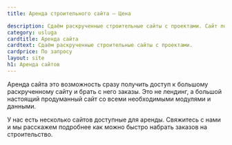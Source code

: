 ```yaml
---
title: Аренда строительного сайта — Цена

description: Сдаём раскрученные строительные сайты с проектами. Сайт по продаже домов из бруса. Лучшее предложение на рынке.
category: usluga
cardtitle: Аренда сайта
cardtext: Сдаём раскрученные строительные сайты с проектами.
cardprice: По запросу
layout: site
h1: Аренда сайтов
---
```


Аренда сайта это возможность сразу получить доступ к большому раскрученному сайту и брать с него заказы. Это не лендинг, а большой настоящий продуманный сайт со всеми необходимыми модулями и данными.

У нас есть несколько сайтов доступные для аренды. Свяжитесь с нами и мы расскажем подробнее как можно быстро набрать заказов на строительство. 
